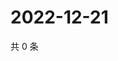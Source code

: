 # 2022-12-21

共 0 条

<!-- BEGIN WEIBO -->
<!-- 最后更新时间 Wed Dec 21 2022 19:00:54 GMT+0800 (China Standard Time) -->

<!-- END WEIBO -->
